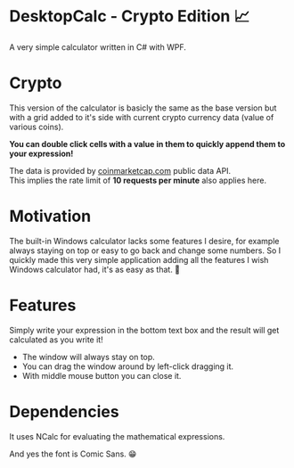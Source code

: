 # DesktopCalc - Crypto Edition :chart_with_upwards_trend:
A very simple calculator written in C# with WPF.

# Crypto
This version of the calculator is basicly the same as the base version but with a grid added to
it's side with current crypto currency data (value of various coins).


**You can double click cells with a value in them to quickly append them to your expression!**


The data is provided by [coinmarketcap.com](https://coinmarketcap.com/) public data API.  
This implies the rate limit of **10 requests per minute** also applies here.


# Motivation
The built-in Windows calculator lacks some features I desire, for example always staying on top
or easy to go back and change some numbers. So I quickly made this very simple application adding
all the features I wish Windows calculator had, it's as easy as that. :tada:

# Features
Simply write your expression in the bottom text box and the result will get calculated as you write it!
* The window will always stay on top.
* You can drag the window around by left-click dragging it.
* With middle mouse button you can close it.

# Dependencies
It uses NCalc for evaluating the mathematical expressions.


And yes the font is Comic Sans. :grin:
